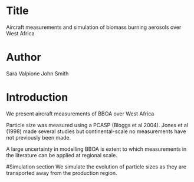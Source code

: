 # Title
Aircraft measurements and simulation of biomass burning aerosols over West Africa

# Author
Sara Valpione
John Smith

# Introduction
We present aircraft measurements of BBOA over West Africa

Particle size was measured using a PCASP (Bloggs et al 2004).
Jones et al (1998) made several studies but continental-scale no measurements have not previously been made.

A large uncertainty in modelling BBOA is extent to which measurements in the literature can be applied at regional scale.

#Simulation section
We simulate the evolution of particle sizes as they are transported away from the production region.
